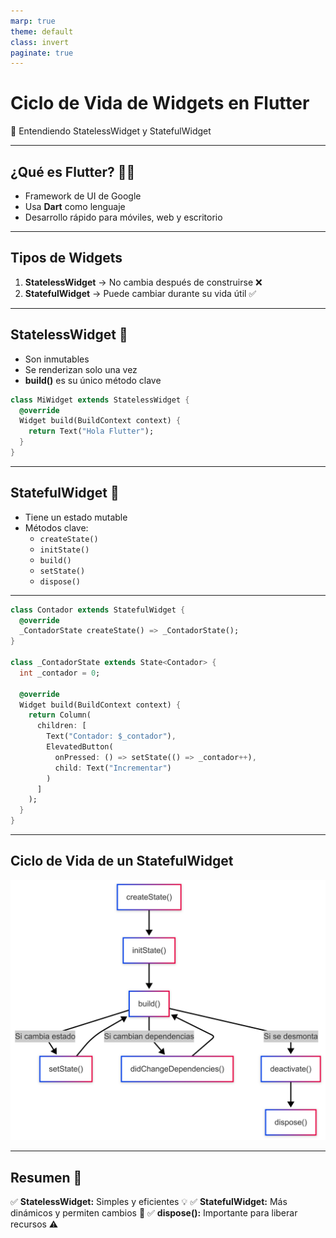 ```yaml
---
marp: true
theme: default
class: invert
paginate: true
---
```


# Ciclo de Vida de Widgets en Flutter  

🚀 Entendiendo StatelessWidget y StatefulWidget  

---

## ¿Qué es Flutter? 🧑‍💻

- Framework de UI de Google
- Usa **Dart** como lenguaje
- Desarrollo rápido para móviles, web y escritorio

---

## Tipos de Widgets

1. **StatelessWidget** → No cambia después de construirse ❌
2. **StatefulWidget** → Puede cambiar durante su vida útil ✅

---

## StatelessWidget 🚀

- Son inmutables
- Se renderizan solo una vez
- **build()** es su único método clave

```dart
class MiWidget extends StatelessWidget {
  @override
  Widget build(BuildContext context) {
    return Text("Hola Flutter");
  }
}
```

---

## StatefulWidget 🔄

- Tiene un estado mutable
- Métodos clave:
  - `createState()`
  - `initState()`
  - `build()`
  - `setState()`
  - `dispose()`

---

```dart
class Contador extends StatefulWidget {
  @override
  _ContadorState createState() => _ContadorState();
}

class _ContadorState extends State<Contador> {
  int _contador = 0;

  @override
  Widget build(BuildContext context) {
    return Column(
      children: [
        Text("Contador: $_contador"),
        ElevatedButton(
          onPressed: () => setState(() => _contador++),
          child: Text("Incrementar")
        )
      ]
    );
  }
}
```

---

## **Ciclo de Vida de un StatefulWidget**

![width:80% bg right:60% 90% ](./imagenes/ciclo.png)

---

## Resumen 📌

✅ **StatelessWidget:** Simples y eficientes 💡
✅ **StatefulWidget:** Más dinámicos y permiten cambios 🔄
✅ **dispose():** Importante para liberar recursos ⚠️
